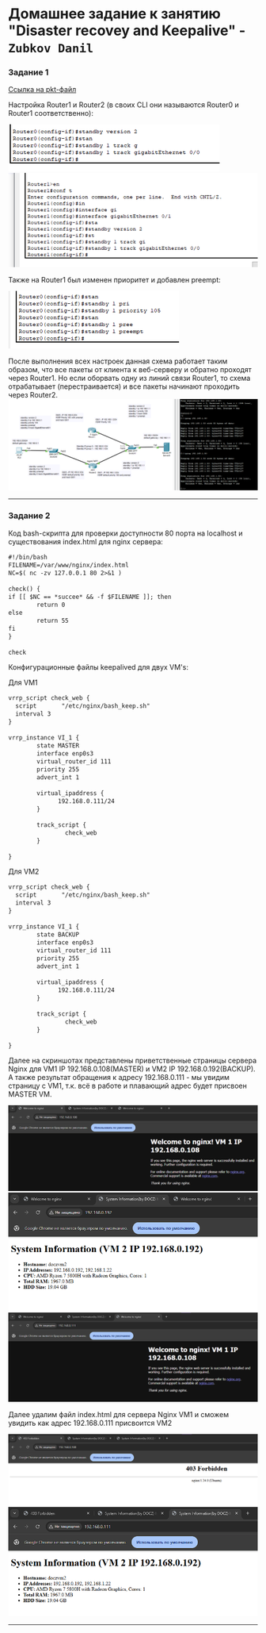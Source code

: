 # Домашнее задание к занятию "Disaster recovey and Keepalive" - `Zubkov Danil`

### Задание 1

[Ссылка на pkt-файл](https://github.com/DoctorZub/netology_homeworks/blob/main/hsrp_advanced_zubkov.pkt)

Настройка Router1 и Router2 (в своих CLI они называются Router0 и Router1 соответственно):

![R0](https://github.com/DoctorZub/netology_homeworks/blob/main/img/conf_Router0.png)
![R1](https://github.com/DoctorZub/netology_homeworks/blob/main/img/conf_Router1.png) 

Также на Router1 был изменен приоритет и добавлен preempt:

![R0_priority](https://github.com/DoctorZub/netology_homeworks/blob/main/img/conf_priority_router0.png)

После выполнения всех настроек данная схема работает таким образом, что все пакеты от клиента к веб-серверу и обратно проходят через Router1. 
Но если оборвать одну из линий связи Router1, то схема отрабатывает (перестраивается) и все пакеты начинают проходить через Router2.
![R0_priority](https://github.com/DoctorZub/netology_homeworks/blob/main/img/cisco_final_scheme.png)

---

### Задание 2

Код bash-скрипта для проверки доступности 80 порта на localhost и существования index.html для nginx сервера:

```
#!/bin/bash
FILENAME=/var/www/nginx/index.html
NC=$( nc -zv 127.0.0.1 80 2>&1 )

check() {
if [[ $NC == *succee* && -f $FILENAME ]]; then
        return 0
else
        return 55
fi
}

check

```

Конфигурационные файлы keepalived для двух VM's:

Для VM1

```
vrrp_script check_web {
  script       "/etc/nginx/bash_keep.sh"
  interval 3
}

vrrp_instance VI_1 {
        state MASTER
        interface enp0s3
        virtual_router_id 111
        priority 255
        advert_int 1

        virtual_ipaddress {
              192.168.0.111/24
        }

        track_script {
                check_web
        }

}
```

Для VM2

```
vrrp_script check_web {
  script       "/etc/nginx/bash_keep.sh"
  interval 3
}

vrrp_instance VI_1 {
        state BACKUP
        interface enp0s3
        virtual_router_id 111
        priority 255
        advert_int 1

        virtual_ipaddress {
              192.168.0.111/24
        }

        track_script {
                check_web
        }

}

```

Далее на скриншотах представлены приветственные страницы сервера Nginx для VM1 IP 192.168.0.108(MASTER) и VM2 IP 192.168.0.192(BACKUP). 
А также результат обращения к адресу 192.168.0.111 - мы увидим страницу с VM1, т.к. всё в работе и плавающий адрес будет присвоен MASTER VM.

![VM1](https://github.com/DoctorZub/netology_homeworks/blob/main/img/VM1.png)
![VM2](https://github.com/DoctorZub/netology_homeworks/blob/main/img/VM2.png)
![111](https://github.com/DoctorZub/netology_homeworks/blob/main/img/111.png)

Далее удалим файл index.html для сервера Nginx VM1 и сможем увидить как адрес 192.168.0.111 присвоится VM2

![VM1_without_index](https://github.com/DoctorZub/netology_homeworks/blob/main/img/VM1_without_index.png)
![111](https://github.com/DoctorZub/netology_homeworks/blob/main/img/111_VM2.png)

---
